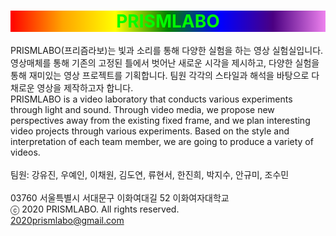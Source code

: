 <h1 style="text-align: center; background-color: #000; background-image: linear-gradient(to right, red, orange, yellow, green, blue, indigo, violet); color: #0f0">PRISMLABO</h1>

PRISMLABO(프리즘라보)는 빛과 소리를 통해 다양한 실험을 하는 영상 실험실입니다. 영상매체를 통해 기존의 고정된 틀에서 벗어난 새로운 시각을 제시하고, 다양한 실험을 통해 재미있는 영상 프로젝트를 기획합니다. 팀원 각각의 스타일과 해석을 바탕으로 다채로운 영상을 제작하고자 합니다. <br>
        PRISMLABO is a video laboratory that conducts various experiments through light and sound. Through video media, we propose new perspectives away from the existing fixed frame, and we plan interesting video projects through various experiments. Based on the style and interpretation of each team member, we are going to produce a variety of videos. <br>
        <br>
        팀원: 강유진, 우예인, 이채원, 김도연, 류현서, 한진희, 박지수, 안규미, 조수민 <br>
        <br>
        03760 서울특별시 서대문구 이화여대길 52 이화여자대학교 <br>
        ⓒ 2020 PRISMLABO. All rights reserved. <br>
        2020prismlabo@gmail.com <br>
